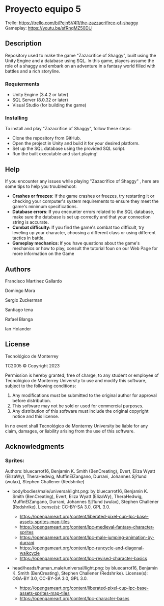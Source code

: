 # Proyecto equipo 5
Trello: https://trello.com/b/Pejn5V4R/the-zazzacrifirce-of-shaggy
Gameplay: https://youtu.be/sfRnqMZ50DU

## Description

Repository used to make the game "Zazacrifice of Shaggy", built using the Unity Engine and a database using SQL. In this game, players assume the role of a shaggy and embark on an adventure in a fantasy world filled with battles and a rich storyline.



### Requierments 
<ul>
  <li>
    Unity Engine (3.4.2 or later)
  </li>
  <li>
    SQL Server (8.0.32 or later)
  </li>
  <li>
    Visual Studio (for building the game)
  </li>
</ul>

### Installing

To install and play "Zazacrifice of Shaggy", follow these steps:
<ul>
  <li>
  Clone the repository from GitHub.
  </li>
  <li>
  Open the project in Unity and build it for your desired platform.
  </li>
  <li>
  Set up the SQL database using the provided SQL script.
  </li>
  <li>
  Run the built executable and start playing!
  </li>
</ul>

## Help

If you encounter any issues while playing "Zazacrifice of Shaggy" , here are some tips to help you troubleshoot:
<ul>
  <li>
    <a><b>Crashes or freezes:</a></b> If the game crashes or freezes, try restarting it or checking your computer's system requirements to ensure they meet the game's minimum specifications.
  </li>
  <li>
    <a><b>Database errors: </a></b>If you encounter errors related to the SQL database, make sure the database is set up correctly and that your connection string is accurate.
  </li>
  <li>
    <a><b>Combat difficulty: </a></b>If you find the game's combat too difficult, try leveling up your character, choosing a different class or using different tactics in battle.
  </li>
  <li>
    <a><b>Gameplay mechanics: </a></b> If you have questions about the game's mechanics or how to play, consult the tutorial foun on our Web Page for more information on the Game
  </li>
</ul>

## Authors
<p>
Francisco Martinez Gallardo 
  </p><p>
Domingo Mora
  </p><p>
Sergio Zuckerman
  </p><p>
Santiago tena 
  </p><p>
Rafael Blanga
  </p><p>
Ian Holander
  </p>



## License

Tecnológico de Monterrey

TC2005 © Copyright 2023

Permission is hereby granted, free of charge, to any student or employee of Tecnológico de Monterrey University to use and modify this software, subject to the following conditions:

1. Any modifications must be submitted to the original author for approval before distribution.
2. This software may not be sold or used for commercial purposes.
3. Any distribution of this software must include the original copyright notice and this license.

In no event shall Tecnológico de Monterrey University be liable for any claim, damages, or liability arising from the use of this software.


## Acknowledgments

<h3> <b> Sprites: </b></h3>
Authors: bluecarrot16, Benjamin K. Smith (BenCreating), Evert, Eliza Wyatt (ElizaWy), TheraHedwig, MuffinElZangano, Durrani, Johannes Sj?lund (wulax), Stephen Challener (Redshrike)

- body/bodies/male/universal/light.png: by bluecarrot16, Benjamin K. Smith (BenCreating), Evert, Eliza Wyatt (ElizaWy), TheraHedwig, MuffinElZangano, Durrani, Johannes Sj?lund (wulax), Stephen Challener (Redshrike). License(s): CC-BY-SA 3.0, GPL 3.0. 
    - https://opengameart.org/content/liberated-pixel-cup-lpc-base-assets-sprites-map-tiles
    - https://opengameart.org/content/lpc-medieval-fantasy-character-sprites
    - https://opengameart.org/content/lpc-male-jumping-animation-by-durrani
    - https://opengameart.org/content/lpc-runcycle-and-diagonal-walkcycle
    - https://opengameart.org/content/lpc-revised-character-basics

- head/heads/human_male/universal/light.png: by bluecarrot16, Benjamin K. Smith (BenCreating), Stephen Challener (Redshrike). License(s): OGA-BY 3.0, CC-BY-SA 3.0, GPL 3.0. 
    - https://opengameart.org/content/liberated-pixel-cup-lpc-base-assets-sprites-map-tiles
    - https://opengameart.org/content/lpc-character-bases



